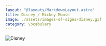 ```yaml
---
layout: "@layouts/MarkdownLayout.astro"
title: Disney / Mickey Mouse
image: ./assets/images-of-signs/disney.gif
category: Vocabulary
---
```


![Disney](@signs/disney.gif)

